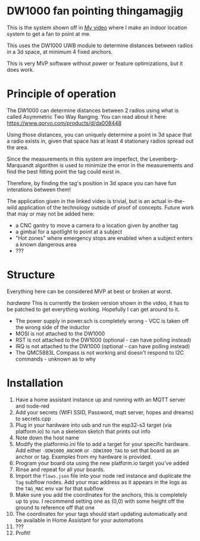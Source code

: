 # DW1000 fan pointing thingamagjig

This is the system shown off in [My video](https://youtu.be/dcd7I6KgY1Y) where I make an indoor location system to get a fan to point at me.

This uses the DW1000 UWB module to determine distances between radios in a 3d space, at minimum 4 fixed anchors.

This is very MVP software without power or feature optimizations, but it does work.

# Principle of operation

The DW1000 can determine distances between 2 radios using what is called Asymmetric Two Way Ranging. You can read about it here: https://www.qorvo.com/products/d/da008448

Using those distances, you can uniquely determine a point in 3d space that a radio exists in, given that space has at least 4 stationary radios spread out the area.

Since the measurements in this system are imperfect, the Levenberg-Marquandt algorithm is used to minimize the error in the measurements and find the best fitting point the tag could exist in.

Therefore, by finding the tag's position in 3d space you can have fun interations between them!

The application given in the linked video is trivial, but is an actual in-the-wild application of the technology outside of proof of concepts.
Future work that may or may not be added here:

- a CNC gantry to move a camera to a location given by another tag
- a gimbal for a spotlight to point at a subject
- "Hot zones" where emergency stops are enabled when a subject enters a known dangerous area
- ???

# Structure

Everything here can be considered MVP at best or broken at worst.

_hardware_
This is currently the broken version shown in the video, it has to be patched to get everything working. Hopefully I can get around to it.

- The power supply in power.sch is completely wrong - VCC is taken off the wrong side of the inductor
- MOSI is not attached to the DW1000
- RST is not attached to the DW1000 (optional - can have polling instead)
- IRQ is not attached to the DW1000 (optional - can have polling instead)
- The QMC5883L Compass is not working and doesn't respond to I2C commands - unknown as to why

# Installation

1. Have a home assistant instance up and running with an MQTT server and node-red
2. Add your secrets (WIFI SSID, Password, mqtt server, hopes and dreams) to secrets.cpp
3. Plug in your hardware into usb and run the esp32-s3 target (via platform.io) to run a skeleton sketch that prints out info
4. Note down the host name
5. Modify the platformio.ini file to add a target for your specific hardware. Add either `-DDW1000_ANCHOR` or `-DDW1000_TAG` to set that board as an anchor or tag. Examples from my hardware is provided.
6. Program your board ota using the new platform.io target you've added
7. Rinse and repeat for all your boards.
8. Import the `flows.json` file into your node red instance and duplicate the `Tag` subflow nodes. Add your mac address as it appears in the logs as the `TAG_MAC` env var for that subflow
9. Make sure you add the coordinates for the anchors, this is completely up to you. I recommend setting one as (0,0) with some height off the ground to reference off that one
10. The coordinates for your tags should start updating automatically and be available in Home Assistant for your automations
11. ???
12. Profit!
